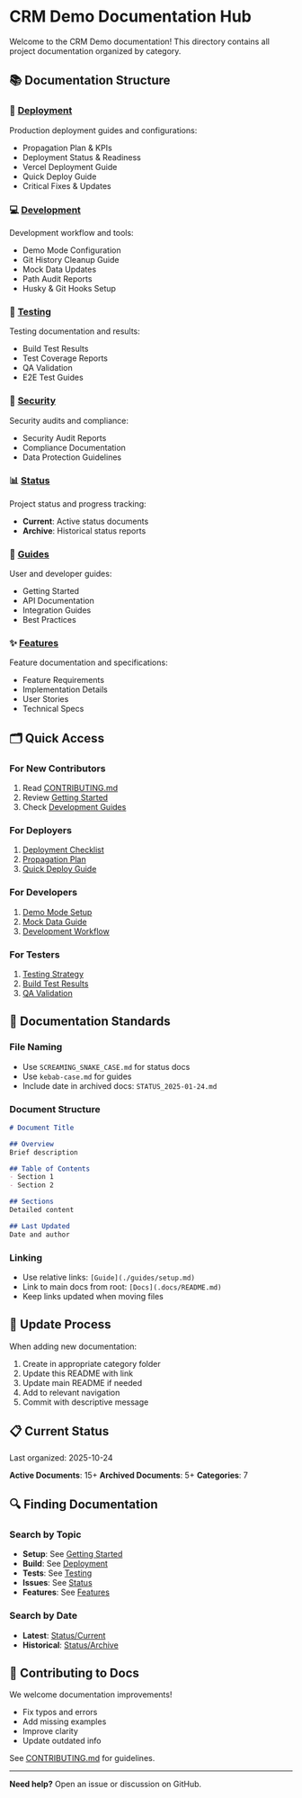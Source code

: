 # CRM Demo Documentation Hub

Welcome to the CRM Demo documentation! This directory contains all project documentation organized by category.

## 📚 Documentation Structure

### 🚀 [Deployment](./deployment/)
Production deployment guides and configurations:
- Propagation Plan & KPIs
- Deployment Status & Readiness
- Vercel Deployment Guide
- Quick Deploy Guide
- Critical Fixes & Updates

### 💻 [Development](./development/)
Development workflow and tools:
- Demo Mode Configuration
- Git History Cleanup Guide
- Mock Data Updates
- Path Audit Reports
- Husky & Git Hooks Setup

### 🧪 [Testing](./testing/)
Testing documentation and results:
- Build Test Results
- Test Coverage Reports
- QA Validation
- E2E Test Guides

### 🔐 [Security](./security/)
Security audits and compliance:
- Security Audit Reports
- Compliance Documentation
- Data Protection Guidelines

### 📊 [Status](./status/)
Project status and progress tracking:
- **Current**: Active status documents
- **Archive**: Historical status reports

### 📖 [Guides](./guides/)
User and developer guides:
- Getting Started
- API Documentation
- Integration Guides
- Best Practices

### ✨ [Features](./features/)
Feature documentation and specifications:
- Feature Requirements
- Implementation Details
- User Stories
- Technical Specs

## 🗂️ Quick Access

### For New Contributors
1. Read [CONTRIBUTING.md](../CONTRIBUTING.md)
2. Review [Getting Started](../GETTING_STARTED.md)
3. Check [Development Guides](./development/)

### For Deployers
1. [Deployment Checklist](./deployment/DEPLOYMENT_STATUS.md)
2. [Propagation Plan](./deployment/CRM_DEMO_PROPAGATION_PLAN.md)
3. [Quick Deploy Guide](./deployment/QUICK_DEPLOY_GUIDE.md)

### For Developers
1. [Demo Mode Setup](./development/DEMO_MODE_FIXES.md)
2. [Mock Data Guide](./development/MOCK_DATA_UPDATE.md)
3. [Development Workflow](./development/)

### For Testers
1. [Testing Strategy](./testing/)
2. [Build Test Results](./testing/BUILD_TEST_RESULTS.md)
3. [QA Validation](../../quality-validation/)

## 📝 Documentation Standards

### File Naming
- Use `SCREAMING_SNAKE_CASE.md` for status docs
- Use `kebab-case.md` for guides
- Include date in archived docs: `STATUS_2025-01-24.md`

### Document Structure
```markdown
# Document Title

## Overview
Brief description

## Table of Contents
- Section 1
- Section 2

## Sections
Detailed content

## Last Updated
Date and author
```

### Linking
- Use relative links: `[Guide](./guides/setup.md)`
- Link to main docs from root: `[Docs](.docs/README.md)`
- Keep links updated when moving files

## 🔄 Update Process

When adding new documentation:
1. Create in appropriate category folder
2. Update this README with link
3. Update main README if needed
4. Add to relevant navigation
5. Commit with descriptive message

## 📋 Current Status

Last organized: 2025-10-24

**Active Documents**: 15+
**Archived Documents**: 5+
**Categories**: 7

## 🔍 Finding Documentation

### Search by Topic
- **Setup**: See [Getting Started](../GETTING_STARTED.md)
- **Build**: See [Deployment](./deployment/)
- **Tests**: See [Testing](./testing/)
- **Issues**: See [Status](./status/)
- **Features**: See [Features](./features/)

### Search by Date
- **Latest**: [Status/Current](./status/current/)
- **Historical**: [Status/Archive](./status/archive/)

## 🤝 Contributing to Docs

We welcome documentation improvements!
- Fix typos and errors
- Add missing examples
- Improve clarity
- Update outdated info

See [CONTRIBUTING.md](../CONTRIBUTING.md) for guidelines.

---

**Need help?** Open an issue or discussion on GitHub.

